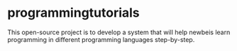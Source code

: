 programmingtutorials
====================

This open-source project is to develop a system that will help newbeis learn programming in different programming languages step-by-step.
